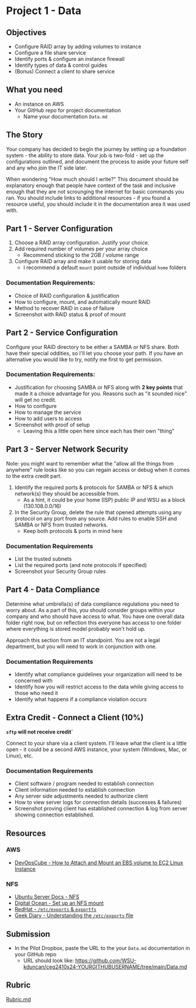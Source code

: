 # Project 1 - Data

## Objectives

- Configure RAID array by adding volumes to instance
- Configure a file share service
- Identify ports & configure an instance firewall
- Identify types of data & control guides
- (Bonus) Connect a client to share service

## What you need

- An instance on AWS
- Your GitHub repo for project documentation
    - Name your documentation `Data.md`

## The Story

Your company has decided to begin the journey by setting up a foundation system - the ability to store data.  Your job is two-fold - set up the configurations outlined, and document the process to aside your future self and any who join the IT side later.

When wondering "How much should I write?"  This document should be explanatory enough that people have context of the task and inclusive enough that they are not scrounging the internet for basic commands you ran.  You should include links to additional resources - if you found a resource useful, you should include it in the documentation area it was used with.

## Part 1 - Server Configuration

1. Choose a RAID array configuration.  Justify your choice.
2. Add required number of volumes per your array choice
    - Recommend sticking to the 2GB / volume range
3. Configure RAID array and make it usable for storing data
    - I recommend a default `mount` point outside of individual `home` folders

### Documentation Requirements:
- Choice of RAID configuration & justification
- How to configure, mount, and automatically mount RAID
- Method to recover RAID in case of failure
- Screenshot with RAID status & proof of mount

## Part 2 - Service Configuration

Configure your RAID directory to be either a SAMBA or NFS share.  Both have their special oddities, so I'll let you choose your path.  If you have an alternative you would like to try, notify me first to get permission.

### Documentation Requirements:
- Justification for choosing SAMBA or NFS along with **2 key points** that made it a choice advantage for you.  Reasons such as "it sounded nice" will get no credit.
- How to configure
- How to manage the service
- How to add users to access
- Screenshot with proof of setup 
    - Leaving this a little open here since each has their own "thing"

## Part 3 - Server Network Security

Note: you might want to remember what the "allow all the things from anywhere" rule looks like so you can regain access or debug when it comes to the extra credit part.

1. Identify the required ports & protocols for SAMBA or NFS & which network(s) they should be accessible from.  
    - As a hint, it could be your home (ISP) public IP and WSU as a block (130.108.0.0/16)
2. In the Security Group, delete the rule that opened attempts using any protocol on any port from any source.  Add rules to enable SSH and SAMBA or NFS from trusted networks.
    - Keep both protocols & ports in mind here

### Documentation Requirements
- List the trusted subnets
- List the required ports (and note protocols if specified)
- Screenshot your Security Group rules

## Part 4 - Data Compliance

Determine what umbrella(s) of data compliance regulations you need to worry about.  As a part of this, you should consider groups within your company and who should have access to what.  You have one overall data folder right now, but on reflection this everyone has access to one folder where everything is stored model probably won't hold up.

Approach this section from an IT standpoint.  You are not a legal department, but you will need to work in conjunction with one.

### Documentation Requirements
- Identify what compliance guidelines your organization will need to be concerned with
- Identify how you will restrict access to the data while giving access to those who need it
- Identify what happens if a compliance violation occurs 

## Extra Credit - Connect a Client (10%)

**`sftp` will not receive credit`**

Connect to your share via a client system.  I'll leave what the client is a little open - it could be a second AWS instance, your system (Windows, Mac, or Linux), etc.

### Documentation Requirements
- Client software / program needed to establish connection
- Client information needed to establish connection
- Any server side adjustments needed to authorize client
- How to view server logs for connection details (successes & failures)
- Screenshot proving client has established connection & log from server showing connection established.

## Resources

### AWS
- [DevOpsCube - How to Attach and Mount an EBS volume to EC2 Linux Instance](https://devopscube.com/mount-ebs-volume-ec2-instance/)

### NFS

- [Ubuntu Server Docs - NFS](https://ubuntu.com/server/docs/service-nfs)
- [Digital Ocean - Set up an NFS mount](https://www.digitalocean.com/community/tutorials/how-to-set-up-an-nfs-mount-on-ubuntu-20-04)
- [RedHat - `/etc/exports` & `exportfs`](https://access.redhat.com/documentation/en-us/red_hat_enterprise_linux/5/html/deployment_guide/s1-nfs-server-config-exports) 
- [Geek Diary - Understanding the `/etc/exports` file](https://www.thegeekdiary.com/understanding-the-etc-exports-file/)

## Submission

- In the Pilot Dropbox, paste the URL to the your `Data.md` documentation in your GitHub repo
  - URL should look like: https://github.com/WSU-kduncan/ceg2410s24-YOURGITHUBUSERNAME/tree/main/Data.md

## Rubric

[Rubric.md](Rubric.md)